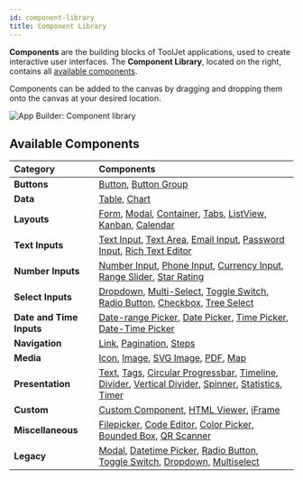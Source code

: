 ```yaml
---
id: component-library
title: Component Library
---
```


**Components** are the building blocks of ToolJet applications, used to create interactive user interfaces. The **Component Library**, located on the right, contains all [available components](#available-components). 

Components can be added to the canvas by dragging and dropping them onto the canvas at your desired location.

<img className="screenshot-full img-full" src="/img/app-builder/components/component-library.png" alt="App Builder: Component library"/>

## Available Components

| Category | Components |
|:----------|:------------|
| **Buttons**  | [Button](/docs/widgets/button), [Button Group](/docs/widgets/button-group) |
| **Data** | [Table](/docs/widgets/table/), [Chart](/docs/widgets/chart/)|
| **Layouts** | [Form](/docs/widgets/form), [Modal](/docs/widgets/modal-v2), [Container](/docs/widgets/container), [Tabs](/docs/widgets/tabs), [ListView](/docs/widgets/listview), [Kanban](/docs/widgets/kanban), [Calendar](/docs/widgets/calendar) |
| **Text Inputs** | [Text Input](/docs/widgets/text-input), [Text Area](/docs/widgets/text-area), [Email Input](/docs/widgets/email-input), [Password Input](/docs/widgets/password-input), [Rich Text Editor](/docs/widgets/rich-text-editor) |
| **Number Inputs** | [Number Input](/docs/widgets/number-input), [Phone Input](/docs/widgets/phone-input), [Currency Input](/docs/widgets/currency-input), [Range Slider](/docs/widgets/range-slider), [Star Rating](/docs/widgets/star-rating) |
| **Select Inputs** | [Dropdown](/docs/widgets/dropdown), [Multi-Select](/docs/widgets/multiselect), [Toggle Switch](/docs/widgets/toggle-switch-v2), [Radio Button](/docs/widgets/radio-button-v2), [Checkbox](/docs/widgets/checkbox), [Tree Select](/docs/widgets/tree-select) |
| **Date and Time Inputs** | [Date-range Picker](/docs/widgets/date-range-picker), [Date Picker](/docs/widgets/date-picker-v2), [Time Picker](/docs/widgets/time-picker), [Date-Time Picker](/docs/widgets/datetime-picker-v2) |
| **Navigation** | [Link](/docs/widgets/link), [Pagination](/docs/widgets/pagination), [Steps](/docs/widgets/steps) |
| **Media** | [Icon](/docs/widgets/icon), [Image](/docs/widgets/image), [SVG Image](/docs/widgets/svg-image), [PDF](/docs/widgets/pdf), [Map](/docs/widgets/map) |
| **Presentation** | [Text](/docs/widgets/text), [Tags](/docs/widgets/tags), [Circular Progressbar](/docs/widgets/circular-progress-bar), [Timeline](/docs/widgets/timeline), [Divider](/docs/widgets/divider), [Vertical Divider](/docs/widgets/vertical-divider), [Spinner](/docs/widgets/spinner), [Statistics](/docs/widgets/statistics), [Timer](/docs/widgets/timer) |
| **Custom** | [Custom Component](/docs/widgets/custom-component), [HTML Viewer](/docs/widgets/html), [iFrame](/docs/widgets/iframe) |
| **Miscellaneous** | [Filepicker](/docs/widgets/file-picker), [Code Editor](/docs/widgets/code-editor), [Color Picker](/docs/widgets/color-picker), [Bounded Box](/docs/widgets/bounded-box), [QR Scanner](/docs/widgets/qr-scanner) |
| **Legacy** | [Modal](/docs/3.5.0-LTS/widgets/modal), [Datetime Picker](/docs/widgets/datepicker/), [Radio Button](/docs/3.5.0-LTS/widgets/radio-button), [Toggle Switch](/docs/3.5.0-LTS/widgets/toggle-switch), [Dropdown](/docs/2.50.0-LTS/widgets/dropdown), [Multiselect](/docs/widgets/multiselect) |
